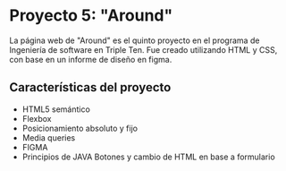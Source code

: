 # Proyecto 5: "Around"

La página web de "Around" es el quinto proyecto en el programa de Ingeniería de software en Triple Ten. Fue creado utilizando HTML y CSS, con base en un informe de diseño en figma.

## Características del proyecto

- HTML5 semántico
- Flexbox
- Posicionamiento absoluto y fijo
- Media queries
- FIGMA
- Principios de JAVA Botones y cambio de HTML en base a formulario
